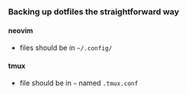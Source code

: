 ### Backing up dotfiles the straightforward way

#### neovim
* files should be in `~/.config/`
#### tmux
* file should be in `~` named `.tmux.conf`
